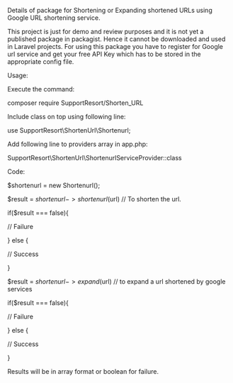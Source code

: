Details of package for Shortening or Expanding shortened URLs using Google URL shortening service.

This project is just for demo and review purposes and it is not yet a published package in packagist. Hence it cannot be downloaded and used in Laravel projects. For using this package you have to register for Google url service and get your free API Key which has to be stored in the appropriate config file.

Usage:

Execute the command:

   composer require SupportResort/Shorten_URL

Include class on top using following line:

  use SupportResort\\ShortenUrl\\Shortenurl;

Add following line to providers array in app.php:

  SupportResort\\ShortenUrl\\ShortenurlServiceProvider::class

Code:

$shortenurl = new Shortenurl();

$result = $shortenurl->shortenurl($url) // To shorten the url.

if($result === false){

  // Failure

}
else {

  // Success

}

$result = $shortenurl->expand($url) // to expand a url shortened by google services

if($result === false){

  // Failure

}
else {

  // Success

}

Results will be in array format or boolean for failure.
